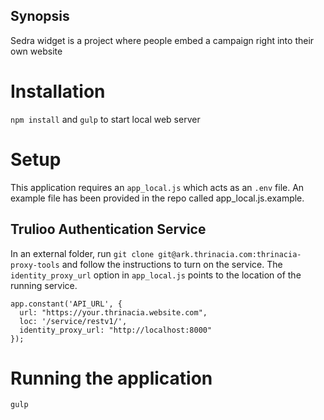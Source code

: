 ## Synopsis

Sedra widget is a project where people embed a campaign right into their own website

# Installation
`npm install` and `gulp` to start local web server

# Setup
This application requires an `app_local.js` which acts as an `.env` file.  An example file has been provided in the repo called app_local.js.example.

## Trulioo Authentication Service
In an external folder, run `git clone git@ark.thrinacia.com:thrinacia-proxy-tools` and follow the instructions to turn on the service.
The `identity_proxy_url` option in `app_local.js` points to the location of the running service.
```
app.constant('API_URL', {
  url: "https://your.thrinacia.website.com",
  loc: '/service/restv1/',
  identity_proxy_url: "http://localhost:8000"
});  
```

# Running the application
`gulp`
